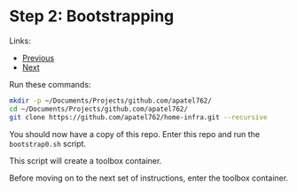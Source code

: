 # Step 2: Bootstrapping

Links:

- [Previous](./01-FreshInstall.md)
- [Next](./03-AnsiblePlaybook.md)

Run these commands:

```bash
mkdir -p ~/Documents/Projects/github.com/apatel762/
cd ~/Documents/Projects/github.com/apatel762/
git clone https://github.com/apatel762/home-infra.git --recursive
```

You should now have a copy of this repo. Enter this repo and run the `bootstrap0.sh` script.

This script will create a toolbox container.

Before moving on to the next set of instructions, enter the toolbox container.
